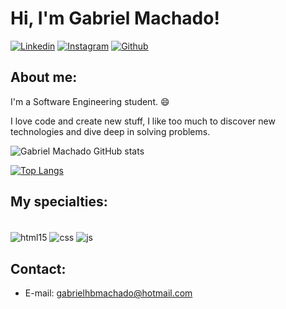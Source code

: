 

# Hi, I'm Gabriel Machado!

[![Linkedin](https://img.shields.io/badge/LinkedIn-0077B5?style=for-the-badge&logo=linkedin&logoColor=white)](https://www.linkedin.com/in/gabriel-machado-85b882261)
[![Instagram](https://img.shields.io/badge/Instagram-E4405F?style=for-the-badge&logo=instagram&logoColor=white)](https://www.instagram.com/gmachxdo)
[![Github](https://img.shields.io/badge/GitHub-100000?style=for-the-badge&logo=github&logoColor=white)](https://www.github.com/ghbmachado)

## About me:

I'm a Software Engineering student. :smile:

I love code and create new stuff, I like too much to discover new technologies and dive deep in solving problems.



![Gabriel Machado GitHub stats](https://github-readme-stats.vercel.app/api?username=ghbmachado&show_icons=true&theme=dracula)

[![Top Langs](https://github-readme-stats.vercel.app/api/top-langs/?username=ghbmachado)](https://github.com/ghbmachado/github-readme-stats)

## My specialties:

<div style="display: inline_block"><br/>
<img align="center" alt="html15" src="https://img.shields.io/badge/HTML5-E34F26?style=for-the-badge&logo=html5&logoColor=white">
<img align="center" alt="css" src="https://img.shields.io/badge/CSS-239120?&style=for-the-badge&logo=css3&logoColor=white">
<img align="center" alt="js" src="https://img.shields.io/badge/JavaScript-F7DF1E?style=for-the-badge&logo=javascript&logoColor=black">


## Contact:
- E-mail: gabrielhbmachado@hotmail.com
